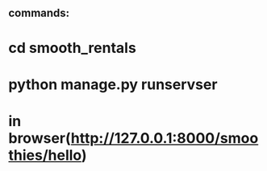 ## commands:
# cd smooth_rentals
# python manage.py runservser
# in browser(http://127.0.0.1:8000/smoothies/hello)